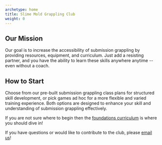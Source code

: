 ```yaml
---
archetype: home
title: Slime Mold Grappling Club
weight: 0
---
```


## Our Mission
Our goal is to increase the accessibility of submission grappling by providing resources, equipment, and curriculum. Just add a resisting partner, and you have the ability to learn these skills anywhere anytime -- even without a coach.

## How to Start
Choose from our pre-built submission grappling class plans for structured skill development, or pick games ad hoc for a more flexible and varied training experience. Both options are designed to enhance your skill and understanding of submission grappling effectively.

If you are not sure where to begin then the [foundations curriculum](/lesson_plans/slime_mold_grappling_club/foundations/) is where you should dive in! 

If you have questions or would like to contribute to the club, please [email us](mailto:social@slimemoldgrappling.com)!
